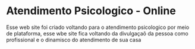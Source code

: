 # Atendimento Psicologico - Online

Esse web site foi criado voltando para o atendimento psicologico por meio de plataforma, esse wbe site fica voltando da divulgaçaõ da pessoa como profissional e o dinamisco do atendimento de sua casa 
